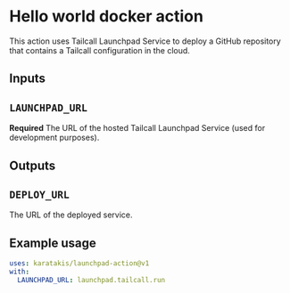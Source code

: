 # Hello world docker action

This action uses Tailcall Launchpad Service to deploy a GitHub repository that contains
a Tailcall configuration in the cloud.

## Inputs

## `LAUNCHPAD_URL`

**Required** The URL of the hosted Tailcall Launchpad Service (used for development purposes).

## Outputs

## `DEPLOY_URL`

The URL of the deployed service.

## Example usage

```yaml
uses: karatakis/launchpad-action@v1
with:
  LAUNCHPAD_URL: launchpad.tailcall.run
```
